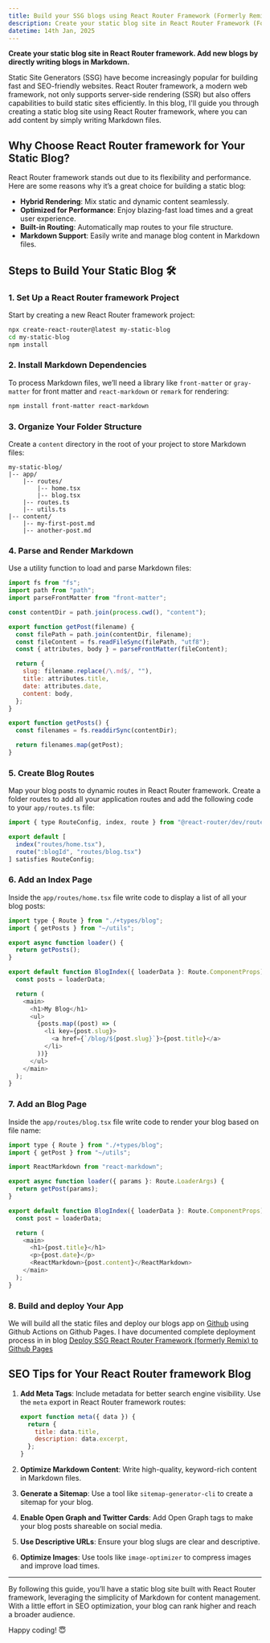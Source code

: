 ```yaml
---
title: Build your SSG blogs using React Router Framework (Formerly Remix)
description: Create your static blog site in React Router Framework (Formerly Remix). Add new blogs by directly writing blogs in Markdown.
datetime: 14th Jan, 2025
---
```


**Create your static blog site in React Router framework. Add new blogs by directly writing blogs in Markdown.**

Static Site Generators (SSG) have become increasingly popular for building fast and SEO-friendly websites. React Router framework, a modern web framework, not only supports server-side rendering (SSR) but also offers capabilities to build static sites efficiently. In this blog, I'll guide you through creating a static blog site using React Router framework, where you can add content by simply writing Markdown files.

## Why Choose React Router framework for Your Static Blog?

React Router framework stands out due to its flexibility and performance. Here are some reasons why it’s a great choice for building a static blog:

- **Hybrid Rendering**: Mix static and dynamic content seamlessly.
- **Optimized for Performance**: Enjoy blazing-fast load times and a great user experience.
- **Built-in Routing**: Automatically map routes to your file structure.
- **Markdown Support**: Easily write and manage blog content in Markdown files.

## Steps to Build Your Static Blog 🛠️

### 1. Set Up a React Router framework Project

Start by creating a new React Router framework project:

```bash
npx create-react-router@latest my-static-blog
cd my-static-blog
npm install
```

### 2. Install Markdown Dependencies

To process Markdown files, we’ll need a library like `front-matter` or `gray-matter` for front matter and `react-markdown` or `remark` for rendering:

```bash
npm install front-matter react-markdown
```

### 3. Organize Your Folder Structure

Create a `content` directory in the root of your project to store Markdown files:

```plaintext
my-static-blog/
|-- app/
    |-- routes/
        |-- home.tsx
        |-- blog.tsx
    |-- routes.ts
    |-- utils.ts
|-- content/
    |-- my-first-post.md
    |-- another-post.md
```

### 4. Parse and Render Markdown

Use a utility function to load and parse Markdown files:

```javascript
import fs from "fs";
import path from "path";
import parseFrontMatter from "front-matter";

const contentDir = path.join(process.cwd(), "content");

export function getPost(filename) {
  const filePath = path.join(contentDir, filename);
  const fileContent = fs.readFileSync(filePath, "utf8");
  const { attributes, body } = parseFrontMatter(fileContent);

  return {
    slug: filename.replace(/\.md$/, ""),
    title: attributes.title,
    date: attributes.date,
    content: body,
  };
}

export function getPosts() {
  const filenames = fs.readdirSync(contentDir);

  return filenames.map(getPost);
}
```

### 5. Create Blog Routes

Map your blog posts to dynamic routes in React Router framework. Create a folder routes to add all your application routes and add the following code to your `app/routes.ts` file:

```javascript
import { type RouteConfig, index, route } from "@react-router/dev/routes";

export default [
  index("routes/home.tsx"),
  route(":blogId", "routes/blog.tsx")
] satisfies RouteConfig;
```

### 6. Add an Index Page

Inside the `app/routes/home.tsx` file write code to display a list of all your blog posts:

```javascript
import type { Route } from "./+types/blog";
import { getPosts } from "~/utils";

export async function loader() {
  return getPosts();
}

export default function BlogIndex({ loaderData }: Route.ComponentProps) {
  const posts = loaderData;

  return (
    <main>
      <h1>My Blog</h1>
      <ul>
        {posts.map((post) => (
          <li key={post.slug}>
            <a href={`/blog/${post.slug}`}>{post.title}</a>
          </li>
        ))}
      </ul>
    </main>
  );
}
```

### 7. Add an Blog Page

Inside the `app/routes/blog.tsx` file write code to render your blog based on file name:

```javascript
import type { Route } from "./+types/blog";
import { getPost } from "~/utils";

import ReactMarkdown from "react-markdown";

export async function loader({ params }: Route.LoaderArgs) {
  return getPost(params);
}

export default function BlogIndex({ loaderData }: Route.ComponentProps) {
  const post = loaderData;

  return (
    <main>
      <h1>{post.title}</h1>
      <p>{post.date}</p>
      <ReactMarkdown>{post.content}</ReactMarkdown>
    </main>
  );
}
```

### 8. Build and deploy Your App

We will build all the static files and deploy our blogs app on [Github](https://github.com) using Github Actions on Github Pages. I have documented complete deployment process in in blog [Deploy SSG React Router Framework (formerly Remix) to Github Pages](/blogs/deploy-ssg-blog-github)

## SEO Tips for Your React Router framework Blog

1. **Add Meta Tags**: Include metadata for better search engine visibility. Use the `meta` export in React Router framework routes:

   ```javascript
   export function meta({ data }) {
     return {
       title: data.title,
       description: data.excerpt,
     };
   }
   ```

2. **Optimize Markdown Content**: Write high-quality, keyword-rich content in Markdown files.

3. **Generate a Sitemap**: Use a tool like `sitemap-generator-cli` to create a sitemap for your blog.

4. **Enable Open Graph and Twitter Cards**: Add Open Graph tags to make your blog posts shareable on social media.

5. **Use Descriptive URLs**: Ensure your blog slugs are clear and descriptive.

6. **Optimize Images**: Use tools like `image-optimizer` to compress images and improve load times.

---

By following this guide, you’ll have a static blog site built with React Router framework, leveraging the simplicity of Markdown for content management. With a little effort in SEO optimization, your blog can rank higher and reach a broader audience.

Happy coding! 😇
